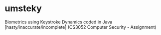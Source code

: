 # umsteky
Biometrics using Keystroke Dynamics coded in Java [hasty/inaccurate/incomplete] (CS3052 Computer Security - Assignment)
